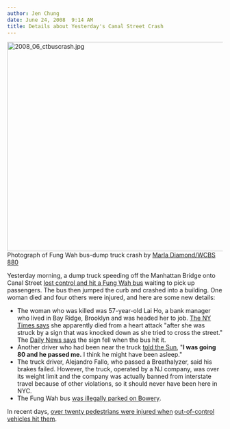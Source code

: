 ```yaml
---
author: Jen Chung
date: June 24, 2008  9:14 AM
title: Details about Yesterday's Canal Street Crash 
---
```


<p><img alt="2008_06_ctbuscrash.jpg" src="https://web.archive.org/web/20130302025145im_/http://gothamist.com/attachments/jen/2008_06_ctbuscrash.jpg" width="610" height="488"><br>
<span class="photo_caption">Photograph of Fung Wah bus-dump truck crash by <a href="https://web.archive.org/web/20130302025145/http://www.wcbs880.com/Truck-Hits-Bus--Bus-Crashes-Into-Bank/2463620">Marla Diamond/WCBS 880</a></span></p>

<p>Yesterday morning, a dump truck speeding off the Manhattan Bridge onto Canal Street <a href="https://web.archive.org/web/20130302025145/http://gothamist.com/2008/06/23/bus_vs_building_on_canal_street.php">lost control and hit a Fung Wah bus</a> waiting to pick up passengers.  The bus then jumped the curb and crashed into a building. One woman died and four others were injured, and here are some new details:<br>
</p><ul><li>The woman who was killed was 57-year-old Lai Ho, a bank manager who lived in Bay Ridge, Brooklyn and was headed her to job.  <a href="https://web.archive.org/web/20130302025145/http://www.nytimes.com/2008/06/24/nyregion/24crash.html?ref=nyregion">The NY Times says</a> she apparently died from a heart attack &quot;after she was struck by a sign that was knocked down as she tried to cross the street.&quot;  The <a href="https://web.archive.org/web/20130302025145/http://www.nydailynews.com/ny_local/2008/06/23/2008-06-23_outofcontrol_truck_rams_chinatown_bus_ki.html">Daily News says</a> the sign fell when the bus hit it.<br>
</li><li>Another driver who had been near the truck <a href="https://web.archive.org/web/20130302025145/http://www.nysun.com/new-york/chinatown-bus-collision-turns-fatal/80501/">told the Sun</a>, &quot;<strong>I was going 80 and he passed me.</strong> I think he might have been asleep.&quot; <br>
</li><li>The truck driver, Alejandro Fallo, who passed a Breathalyzer, said his brakes failed.  However, the truck, operated by a NJ company, was over its weight limit and the company was actually banned from interstate travel because of other violations, so it should never have been here in NYC.<br>
</li><li>The Fung Wah bus <a href="https://web.archive.org/web/20130302025145/http://www.nypost.com/seven/06242008/news/regionalnews/chinatown_nightmare_116934.htm">was illegally parked on Bowery</a>.  </li></ul>In recent days, <a href="https://web.archive.org/web/20130302025145/http://gothamist.com/2008/06/21/cars_vs_pedestrians_on_friday_cars.php">over twenty pedestrians were injured when</a> <a href="https://web.archive.org/web/20130302025145/http://gothamist.com/2008/06/22/carnage_continues_as_more_pedestria.php">out-of-control vehicles hit them</a>.  <p></p>